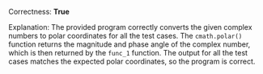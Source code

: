 Correctness: **True**

Explanation: The provided program correctly converts the given complex numbers to polar coordinates for all the test cases. The `cmath.polar()` function returns the magnitude and phase angle of the complex number, which is then returned by the `func_1` function. The output for all the test cases matches the expected polar coordinates, so the program is correct.